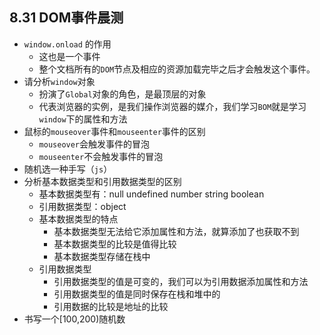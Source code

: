 ## 8.31 DOM事件晨测

- `window.onload` 的作用
  - 这也是一个事件
  - 整个文档所有的`DOM`节点及相应的资源加载完毕之后才会触发这个事件。
- 请分析`window`对象
  - 扮演了`Global`对象的角色，是最顶层的对象
  - 代表浏览器的实例，是我们操作浏览器的媒介，我们学习`BOM`就是学习`window`下的属性和方法
- 鼠标的`mouseover`事件和`mouseenter`事件的区别
  - `mouseover`会触发事件的冒泡
  - `mouseenter`不会触发事件的冒泡
- 随机选一种手写（`js`）
- 分析基本数据类型和引用数据类型的区别
  - 基本数据类型有：null undefined number string boolean
  - 引用数据类型：object
  - 基本数据类型的特点
    - 基本数据类型无法给它添加属性和方法，就算添加了也获取不到
    - 基本数据类型的比较是值得比较
    - 基本数据类型存储在栈中
  - 引用数据类型
    - 引用数据类型的值是可变的，我们可以为引用数据添加属性和方法
    - 引用数据类型的值是同时保存在栈和堆中的
    - 引用数据的比较是地址的比较
- 书写一个[100,200)随机数